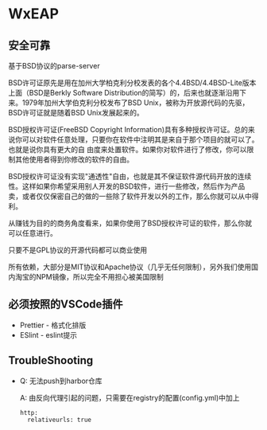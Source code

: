 # WxEAP

## 安全可靠

基于BSD协议的parse-server

BSD许可证原先是用在加州大学柏克利分校发表的各个4.4BSD/4.4BSD-Lite版本上面（BSD是Berkly Software Distribution的简写）的，后来也就逐渐沿用下来。1979年加州大学伯克利分校发布了BSD Unix，被称为开放源代码的先驱，BSD许可证就是随着BSD Unix发展起来的。

BSD授权许可证(FreeBSD Copyright Information)具有多种授权许可证。总的来说你可以对软件任意处理，只要你在软件中注明其是来自于那个项目的就可以了。也就是说你具有更大的自 由度来处置软件。如果你对软件进行了修改，你可以限制其他使用者得到你修改的软件的自由。

BSD授权许可证没有实现"通透性"自由，也就是其不保证软件源代码开放的连续性。这样如果你希望采用别人开发的BSD软件，进行一些修改，然后作为产品卖，或者仅仅保密自己的做的一些除了软件开发以外的工作，那么你就可以从中得利。

从赚钱为目的的商务角度看来，如果你使用了BSD授权许可证的软件，那么你就可以任意进行。

只要不是GPL协议的开源代码都可以商业使用

所有依赖，大部分是MIT协议和Apache协议（几乎无任何限制），另外我们使用国内淘宝的NPM镜像，所以完全不用担心被美国限制

## 必须按照的VSCode插件

* Prettier - 格式化排版
* ESlint - eslint提示

## TroubleShooting

* Q: 无法push到harbor仓库

    A: 由反向代理引起的问题，只需要在registry的配置(config.yml)中加上
    ```
    http:
      relativeurls: true
    ```
